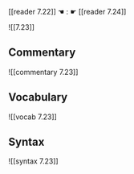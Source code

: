 [[reader 7.22]] ☚ : ☛ [[reader 7.24]]

![[7.23]]

## Commentary

![[commentary 7.23]]

## Vocabulary

![[vocab 7.23]]

## Syntax

![[syntax 7.23]]


